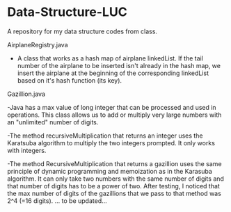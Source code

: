 # Data-Structure-LUC
A repository for my data structure codes from class.

 AirplaneRegistry.java


- A class that works as a hash map of airplane linkedList. If the tail number of the airplane to be inserted isn't already in the hash map, we insert the airplane at the beginning of the corresponding linkedList based on it's hash function (its key).







 Gazillion.java

-Java has a max value of long integer that can be processed and used in operations. This class allows us to add or multiply very large numbers with an "unlimited" number of digits.


-The method recursiveMultiplication that returns an integer uses the Karatsuba algorithm to multiply the two integers prompted. It only works with integers.


-The method RecursiveMultiplication that returns a gazillion uses the same principle of dynamic programming and memoization as in the Karasuba algorithm. It can only take two numbers with the same number of digits and that number of digits has to be a power of two. After testing, I noticed that the max number of digits of the gazillions that we pass to that method was 2^4 (=16 digits). ... to be updated... 
